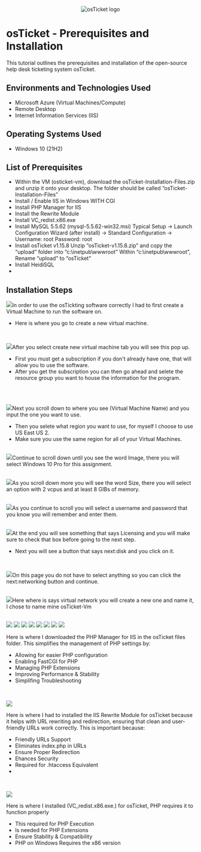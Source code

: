 <p align="center">
<img src="https://i.imgur.com/Clzj7Xs.png" alt="osTicket logo"/>
</p>

<h1>osTicket - Prerequisites and Installation</h1>
This tutorial outlines the prerequisites and installation of the open-source help desk ticketing system osTicket.<br />



<h2>Environments and Technologies Used</h2>

- Microsoft Azure (Virtual Machines/Compute)
- Remote Desktop
- Internet Information Services (IIS)

<h2>Operating Systems Used </h2>

- Windows 10</b> (21H2)

<h2>List of Prerequisites</h2>

- Within the VM (osticket-vm), download the osTicket-Installation-Files.zip and unzip it onto your desktop. The folder should be called “osTicket-Installation-Files”
- Install / Enable IIS in Windows WITH CGI
- Install PHP Manager for IIS  
- Install the Rewrite Module
- Install VC_redist.x86.exe
- Install MySQL 5.5.62 (mysql-5.5.62-win32.msi)
    Typical Setup ->
    Launch Configuration Wizard (after install) ->
    Standard Configuration ->
    Username: root
    Password: root
- Install osTicket v1.15.8
    Unzip “osTicket-v1.15.8.zip” and copy the “upload” folder into “c:\inetpub\wwwroot”
    Within “c:\inetpub\wwwroot”, Rename “upload” to “osTicket”
- Install HeidiSQL
- 




<h2>Installation Steps</h2>
<p>
 </p>
<p>   
<img src="https://github.com/user-attachments/assets/678eb6e0-9f65-4b2d-8b8b-49dce18ef174"

In order to use the osTickting software correctly I had to first create a Virtual Machine to run the software on.
- Here is where you go to create a new virtual machine.
</p>
<br />
  
</p>
<img src="https://github.com/user-attachments/assets/19a37a98-264a-4fdd-be46-35b62b10d1c7"

After you select create new virtual machine tab you will see this pop up.
- First you must get a subscription if you don't already have one, that will allow you to use the software.
- After you get the subscription you can then go ahead and selete the resource group you want to house the information for the program.
  

</p>
<br />
</p>
<br />
<img src="https://github.com/user-attachments/assets/78eb5a07-e11b-471f-9693-6bb71549f3a9"

Next you scroll down to where you see (Virtual Machine Name) and you input the one you want to use.
- Then you selete what region you want to use, for myself I choose to use US East US 2.
- Make sure you use the same region for all of your Virtual Machines.
  

  
</p>
<br />
<img src="https://github.com/user-attachments/assets/95cc715a-ebb1-4d0f-a158-cd5af6b11fe9"

 Continue to scroll down until you see the word Image, there you will select Windows 10 Pro for this assignment.
    

</p>
<br />
<img src="https://github.com/user-attachments/assets/82eb6261-1f04-4116-b301-ee35d367327b"

As you scroll down more you will see the word Size, there you will select an option with 2 vcpus and at least 8 GIBs of memory.
    
</p>
<br />
<img src="https://github.com/user-attachments/assets/5271ccd3-5611-40b9-90fd-9491c9af8b26"

As you continue to scroll you will select a username and password that you know you will remember and enter them.
    
</p>
<br />
<img src="https://github.com/user-attachments/assets/fb48c695-dfb1-471c-83b8-13c261f22c42"

At the end you will see something that says Licensing and you will make sure to check that box before going to the next step.
- Next you will see a button that says next:disk and you click on it.

<br />
</p>
<img src="https://github.com/user-attachments/assets/2fb94f44-ba23-403c-a4a6-9b233171458d"

On this page you do not have to select anything so you can click the next:networking button and continue.
    

</p>
<br />
<img src="https://github.com/user-attachments/assets/2d0621d5-1afa-40a3-97e5-fcd33e01fb9c"

Here where is says virtual network you will create a new one and name it, I chose to name mine osTicket-Vm
 

</p>
<br />
<img src="https://github.com/user-attachments/assets/8f6871f9-945f-4ed2-96c2-55b040c44d29"
    </p>
<img src="https://github.com/user-attachments/assets/3987d823-e439-4d0d-b817-5abf93afdc16"
    </p>
<img src="https://github.com/user-attachments/assets/fef62c2b-de09-4e3e-8427-111297ffd0e7"
    </p>
<img src="https://github.com/user-attachments/assets/7679708b-63b6-4a8c-87d0-565731cda7a6"
    </p>
<img src="https://github.com/user-attachments/assets/2bef8145-6d74-4219-8d6e-fbb6ad99b573"
    </p>
<img src="https://github.com/user-attachments/assets/747ca5d2-efc4-4474-bc1e-90367d7282ef"
    </p>
<img src="https://github.com/user-attachments/assets/e4f15331-1797-42a9-83f0-2a42d16b915b"


    











<p>
<img src="https://github.com/user-attachments/assets/993bfea5-f7d0-46f4-b26c-af57234f1046"
</p>
<p>

Here is where I downloaded the PHP Manager for IIS in the osTicket files folder. This simplifies the management of PHP settings by:
- Allowing for easier PHP configuration
- Enabling FastCGI for PHP
- Managing PHP Extensions
- Improving Performance & Stability
- Simplifing Troubleshooting

</p>
<br />

<p>
<img src="https://github.com/user-attachments/assets/2b144e00-0007-4853-9783-ccaeb3b3a98c"
</p>
<p>

Here is where I had to installed the IIS Rewrite Module for osTicket because it helps with URL rewriting and redirection, ensuring that clean and user-friendly URLs work correctly. This is important because:
- Friendly URLs Support
- Eliminates index.php in URLs
- Ensure Proper Redirection
- Ehances Security
- Required for .htaccess Equivalent
- 

</p>
<br />

<p>
<img src="https://github.com/user-attachments/assets/1a881620-58a5-48a3-9b97-a13e6b5284eb"

</p>
<p>

    
Here is where I installed  (VC_redist.x86.exe.) for osTicket, PHP requires it to function properly
- This required for PHP Execution
- Is needed for PHP Extensions
- Ensure Stability & Compatibility
- PHP on Windows Requires the x86 version

</p>
<br />
